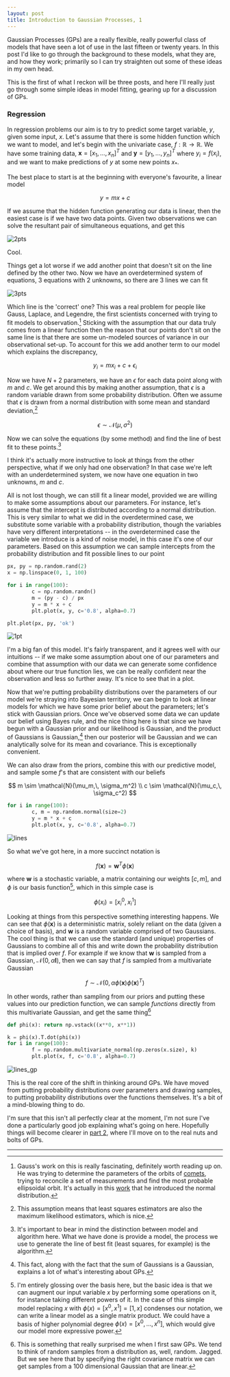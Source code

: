 ```yaml
---
layout: post
title: Introduction to Gaussian Processes, 1
---
```



Gaussian Processes (GPs) are a really flexible, really powerful class of models that have seen a lot of use in the last fifteen or twenty years. In this post I'd like to go through the background to these models, what they are, and how they work; primarily so I can try straighten out some of these ideas in my own head.

This is the first of what I reckon will be three posts, and here I'll really just go through some simple ideas in model fitting, gearing up for a discussion of GPs.

### Regression

In regression problems our aim is to try to predict some target variable, $y$, given some input, $x$. Let's assume that there is some hidden function which we want to model, and let's begin with the univariate case, $f: \mathbb{R} \rightarrow \mathbb{R}$. We have some training data, $\mathbf{x} = [x_1,\dots,x_n]^T$ and $\mathbf{y} = [y_1,\dots,y_n]^T$ where $y_i = f(x_i)$, and we want to make predictions of $y$ at some new points $x_\ast$.

The best place to start is at the beginning with everyone's favourite, a linear model

$$y = mx + c$$

If we assume that the hidden function generating our data is linear, then the easiest case is if we have two data points. Given two observations we can solve the resultant pair of simultaneous equations, and get this

![2pts](/images/gp/2points.png)

Cool.

Things get a lot worse if we add another point that doesn't sit on the line defined by the other two. Now we have an overdetermined system of equations, 3 equations with 2 unknowns, so there are 3 lines we can fit

![3pts](/images/gp/3points.png)

Which line is the 'correct' one? This was a real problem for people like Gauss, Laplace, and Legendre, the first scientists concerned with trying to fit models to observation.[^1] Sticking with the assumption that our data truly comes from a linear function then the reason that our points don't sit on the same line is that there are some un-modeled sources of variance in our observational set-up. To account for this we add another term to our model which explains the discrepancy,

$$
y_i = mx_i + c + \epsilon_i
$$

Now we have $N+2$ parameters, we have an $\epsilon$ for each data point along with $m$ and $c$. We get around this by making another assumption, that $\epsilon$ is a random variable drawn from some probability distribution. Often we assume that $\epsilon$ is drawn from a normal distribution with some mean and standard deviation,[^2]

$$
\epsilon \sim \mathcal{N}(\mu,\, \sigma^2)
$$

Now we can solve the equations (by some method) and find the line of best fit to these points.[^3]


I think it's actually more instructive to look at things from the other perspective, what if we only had one observation? In that case we're left with an underdetermined system, we now have one equation in two unknowns, $m$ and $c$.

All is not lost though, we can still fit a linear model, provided we are willing to make some assumptions about our parameters. For instance, let's assume that the intercept is distributed according to a normal distribution. This is very similar to what we did in the overdetermined case, we substitute some variable with a probability distribution, though the variables have very different interpretations -- in the overdetermined case the variable we introduce is a kind of noise model, in this case it's one of our parameters. Based on this assumption we can sample intercepts from the probability distribution and fit possible lines to our point

```python
px, py = np.random.rand(2)
x = np.linspace(0, 1, 100)

for i in range(100):
        c = np.random.randn()
        m = (py - c) / px
        y = m * x + c
        plt.plot(x, y, c='0.8', alpha=0.7)

plt.plot(px, py, 'ok')
```

![1pt](/images/gp/fit_point.png)

I'm a big fan of this model. It's fairly transparent, and it agrees well with our intuitions -- if we make some assumption about one of our parameters and combine that assumption with our data we can generate some confidence about where our true function lies, we can be really confident near the observation and less so further away. It's nice to see that in a plot.

Now that we're putting probability distributions over the parameters of our model we're straying into Bayesian territory, we can begin to look at linear models for which we have some prior belief about the parameters; let's stick with Gaussian priors. Once we've observed some data we can update our belief using Bayes rule, and the nice thing here is that since we have begun with a Gaussian prior and our likelihood is Gaussian, and the product of Gaussians is Gaussian,[^4] then our posterior will be Gaussian and we can analytically solve for its mean and covariance. This is exceptionally convenient.

We can also draw from the priors, combine this with our predictive model, and sample some $f$'s  that are consistent with our beliefs

$$
m \sim \mathcal{N}(\mu_m,\, \sigma_m^2) \\
c \sim \mathcal{N}(\mu_c,\, \sigma_c^2)
$$

```python
for i in range(100):
        c, m = np.random.normal(size=2)
        y = m * x + c
        plt.plot(x, y, c='0.8', alpha=0.7)
```
![lines](/images/gp/lines.png)

So what we've got here, in a more succinct notation is

$$
f(\mathbf{x}) = \mathbf{w}^T \phi(\mathbf{x})
$$

where $\mathbf{w}$ is a stochastic variable, a matrix containing our
weights $[c, m]$, and $\phi$ is our basis function[^5], which in this simple case is

$$
\phi(x_i) = [x_i^0, x_i^1]
$$

Looking at things from this perspective something interesting happens. We can see that $\phi(\mathbf{x})$ is a deterministic matrix, solely reliant on the data (given a choice of basis), and $\mathbf{w}$ is a random variable comprised of two Gaussians. The cool thing is that we can use the standard (and unique) properties of Gaussians to combine all of this and write down the probability distribution that is implied over $f$. For example if we know that $\mathbf{w}$ is sampled from a Gaussian, $\mathcal{N}(0, \, \alpha\mathbf{I})$, then we can say that $f$ is sampled from a multivariate Gaussian

$$
f \sim \mathcal{N}(0,\, \alpha\phi(\mathbf{x})\phi(\mathbf{x})^T)
$$

In other words, rather than sampling from our priors and putting these values into our prediction function, we can sample *functions* directly from this multivariate Gaussian, and get the same thing[^6]

```python
def phi(x): return np.vstack((x**0, x**1))

k = phi(x).T.dot(phi(x))
for i in range(100):
        f = np.random.multivariate_normal(np.zeros(x.size), k)
        plt.plot(x, f, c='0.8', alpha=0.7)
```

![lines_gp](/images/gp/gp_lines.png)

This is the real core of the shift in thinking around GPs. We have moved from putting probability distributions over parameters and drawing samples, to putting probability distributions over the functions themselves. It's a bit of a mind-blowing thing to do.

I'm sure that this isn't all perfectly clear at the moment, I'm not sure I've done a particularly good job explaining what's going on here. Hopefully things will become clearer in [part 2](/2018/05/08/gp2.html), where I'll move on to the real nuts and bolts of GPs.

---

[^1]: Gauss's work on this is really fascinating, definitely worth reading up on. He was trying to determine the parameters of the orbits of [comets](https://www.schillerinstitute.org/fid_97-01/982_orbit_ceres.pdf), trying to reconcile a set of measurements and find the most probable ellipsoidal orbit. It's actually in this [work](https://archive.org/details/bub_gb_ORUOAAAAQAAJ) that he introduced the normal distribution.

[^2]: This assumption means that least squares estimators are also the maximum likelihood estimators, which is nice.

[^3]: It's important to bear in mind the distinction between model and algorithm here. What we have done is provide a model, the process we use to generate the line of best fit (least squares, for example) is the algorithm.

[^4]: This fact, along with the fact that the sum of Gaussians is a Gaussian, explains a lot of what's interesting about GPs.

[^5]: I'm entirely glossing over the basis here, but the basic idea is that we can augment our input variable $x$ by performing some operations on it, for instance taking different powers of it. In the case of this simple model replacing $x$ with $\phi(x) = [x^0, x^1] = [1, x]$ condenses our notation, we can write a linear model as a single matrix product.  We could have a basis of higher polynomial degree $\phi(x) = [x^0,\dots,x^n]$, which would give our model more expressive power.

[^6]: This is something that really surprised me when I first saw GPs. We tend to think of random samples from a distribution as, well, random. Jagged. But we see here that by specifying the right covariance matrix we can get samples from a 100 dimensional Gaussian that are linear.
